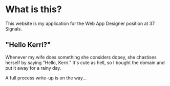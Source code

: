 # What is this?

This website is my application for the Web App Designer position at 37 Signals.

## "Hello Kerri?"

Whenever my wife does something she considers dopey, she chastises herself by saying "Hello, Kerri." It's cute as hell, so I bought the domain and put it away for a rainy day.

A full process write-up is on the way...